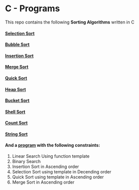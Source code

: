 # C - Programs

This repo contains the following **Sorting Algorithms** written in C

#### [Selection Sort](https://github.com/Akash-Macha/C-Programs/blob/master/Sorting%20Algorithms/1.Selection%20Sorting.c)
#### [Bubble Sort](https://github.com/Akash-Macha/C-Programs/blob/master/Sorting%20Algorithms/2.%20Bubble%20Sort%20Adv.c)
#### [Insertion Sort](https://github.com/Akash-Macha/C-Programs/blob/master/Sorting%20Algorithms/3.%20Insertion%20Sort.c)
#### [Merge Sort](https://github.com/Akash-Macha/C-Programs/blob/master/Sorting%20Algorithms/4.%20Merge%20Sort.c)
#### [Quick Sort](https://github.com/Akash-Macha/C-Programs/blob/master/Sorting%20Algorithms/5.%20Quick%20Sort.c)
#### [Heap Sort](https://github.com/Akash-Macha/C-Programs/blob/master/Sorting%20Algorithms/6.%20Heap%20Sort.c)
#### [Bucket Sort](https://github.com/Akash-Macha/C-Programs/blob/master/Sorting%20Algorithms/7.%20Bucket%20Sort.c)
#### [Shell Sort](https://github.com/Akash-Macha/C-Programs/blob/master/Sorting%20Algorithms/8.%20Shell%20Sort.c)
#### [Count Sort](https://github.com/Akash-Macha/C-Programs/blob/master/Sorting%20Algorithms/9.%20Counting%20Sort.c)
#### [String Sort](https://github.com/Akash-Macha/C-Programs/blob/master/Sorting%20Algorithms/!%20String%20Sorting.c)
#### And a [program](https://github.com/Akash-Macha/C-Programs/blob/master/Sorting%20Algorithms/!DS%20Lab%20-%20Sorting%20Techniques.cpp) with the following constraints:
1. Linear Search  Using function template
2. Binary Search
3. Insertion Sort	in Ascending order
4. Selection Sort using template in Decending order
5. Quick Sort using	template in Ascending order
6. Merge Sort in	Ascending order
